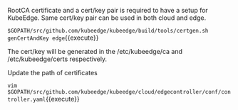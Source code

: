 RootCA certificate and a cert/key pair is required to have a setup for KubeEdge. Same cert/key pair can be used in both cloud and edge.

`$GOPATH/src/github.com/kubeedge/kubeedge/build/tools/certgen.sh genCertAndKey edge`{{execute}}

The cert/key will be generated in the /etc/kubeedge/ca and /etc/kubeedge/certs respectively.

Update the path of certificates

`vim $GOPATH/src/github.com/kubeedge/kubeedge/cloud/edgecontroller/conf/controller.yaml`{{execute}}
